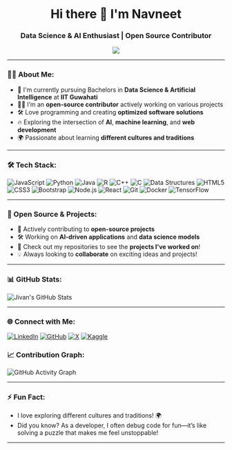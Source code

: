 <h1 align="center">Hi there 👋 I'm Navneet</h1>
<h3 align="center">  Data Science & AI Enthusiast | Open Source Contributor</h3>

<p align="center">
  <img src="https://readme-typing-svg.herokuapp.com?color=36BCF7&lines=Passionate+software+Developer;AI+%26+Data+Science+Enthusiast;Open+Source+Contributor;System+Design+Enthusiast" />
</p>

---

### 👨‍💻 About Me:
- 💼 I'm currently pursuing Bachelors in **Data Science & Artificial Intelligence** at **IIT Guwahati**  
- 👨‍💻 I’m an **open-source contributor** actively working on various projects
- 🛠️ Love programming and creating **optimized software solutions** 
- 🔥 Exploring the intersection of **AI**, **machine learning**, and **web development**
- 🌍 Passionate about learning **different cultures and traditions**

---

### 🛠️ Tech Stack:

![JavaScript](https://img.shields.io/badge/JavaScript-0078D6?style=for-the-badge&logo=javascript&logoColor=white)
![Python](https://img.shields.io/badge/Python-FFD43B?style=for-the-badge&logo=python&logoColor=darkgreen)
![Java](https://img.shields.io/badge/Java-007396?style=for-the-badge&logo=java&logoColor=white)
![R](https://img.shields.io/badge/R-276DC3?style=for-the-badge&logo=r&logoColor=white)
![C++](https://img.shields.io/badge/C%2B%2B-00599C?style=for-the-badge&logo=c%2B%2B&logoColor=white)
![C](https://img.shields.io/badge/C-A8B9CC?style=for-the-badge&logo=c&logoColor=white)
![Data Structures](https://img.shields.io/badge/Data%20Structures-4CAF50?style=for-the-badge&logo=code&logoColor=white)
![HTML5](https://img.shields.io/badge/HTML5-E34F26?style=for-the-badge&logo=html5&logoColor=white)
![CSS3](https://img.shields.io/badge/CSS3-1572B6?style=for-the-badge&logo=css3&logoColor=white)
![Bootstrap](https://img.shields.io/badge/Bootstrap-563D7C?style=for-the-badge&logo=bootstrap&logoColor=white)
![Node.js](https://img.shields.io/badge/Node.js-339933?style=for-the-badge&logo=nodedotjs&logoColor=white)
![React](https://img.shields.io/badge/React-61DAFB?style=for-the-badge&logo=react&logoColor=black)
![Git](https://img.shields.io/badge/Git-F05032?style=for-the-badge&logo=git&logoColor=white)
![Docker](https://img.shields.io/badge/Docker-2496ED?style=for-the-badge&logo=docker&logoColor=white)
![TensorFlow](https://img.shields.io/badge/TensorFlow-FF6F00?style=for-the-badge&logo=tensorflow&logoColor=white)

---

### 🚀 Open Source & Projects:

- 📂 Actively contributing to **open-source projects**  
- 🛠️ Working on **AI-driven applications** and **data science models**  
- 🌟 Check out my repositories to see the **projects I've worked on**!  
- 💡 Always looking to **collaborate** on exciting ideas and projects!

---


### 📊 GitHub Stats:

![Jivan's GitHub Stats](https://github-readme-stats.vercel.app/api?username=Navneet0094&show_icons=true&theme=radical)         

---

### 🌐 Connect with Me:
[![LinkedIn](https://img.shields.io/badge/LinkedIn-0077B5?style=for-the-badge&logo=linkedin&logoColor=white)](https://www.linkedin.com/in/jivan-jamdar/)   [![GitHub](https://img.shields.io/badge/GitHub-181717?style=for-the-badge&logo=github&logoColor=white)](https://github.com/Jivan052)   [![X](https://img.shields.io/badge/X-1DA1F2?style=for-the-badge&logo=twitter&logoColor=white)](https://x.com/JivanJamadar)   [![Kaggle](https://img.shields.io/badge/Kaggle-20BEFF?style=for-the-badge&logo=kaggle&logoColor=white)](https://kaggle.com/jivan1234)

### 📈 Contribution Graph:

![GitHub Activity Graph](https://github-readme-activity-graph.vercel.app/graph?username=Navneet0094&theme=github-compact)

---

### ⚡ Fun Fact:
- I love exploring different cultures and traditions! 🌍  
- Did you know? As a developer, I often debug code for fun—it’s like solving a puzzle that makes me feel unstoppable!


---
